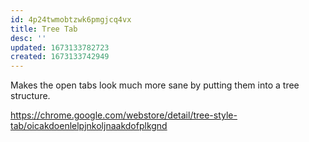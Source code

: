 ```yaml
---
id: 4p24twmobtzwk6pmgjcq4vx
title: Tree Tab
desc: ''
updated: 1673133782723
created: 1673133742949
---
```


Makes the open tabs look much more sane by putting them into a tree structure. 

https://chrome.google.com/webstore/detail/tree-style-tab/oicakdoenlelpjnkoljnaakdofplkgnd
